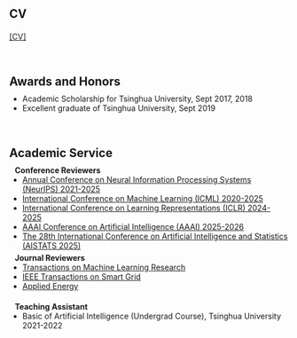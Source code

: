 <h1 id="services"></h1>

<h2 style="margin: 60px 0px 10px;">CV</h2>

<div style="margin: 20px 0px;">
  <a href="../assets/whxcv.pdf" class="btn btn-sm z-depth-0" role="button" target="_blank" style="font-size:14px;">[CV]</a>
</div>

<h2 style="margin: 60px 0px 10px;">Awards and Honors </h2>

<ul style="margin:0 0 20px;">
  <li>Academic Scholarship for Tsinghua University, Sept 2017, 2018</li>
  <li>Excellent graduate of Tsinghua University, Sept 2019</li>
</ul>

<h2 style="margin: 60px 0px 10px;">Academic Service</h2>

<h4 style="margin:0 10px 0;">Conference Reviewers</h4>

<ul style="margin:0 0 5px;">
  <li><a href="https://neurips.cc/Conferences/2025"><autocolor>Annual Conference on Neural Information Processing Systems (NeurIPS) 2021-2025</autocolor></a></li>
  <li><a href="https://icml.cc/Conferences/2025"><autocolor>International Conference on Machine Learning (ICML) 2020-2025</autocolor></a></li>
  <li><a href="https://iclr.cc/Conferences/2025"><autocolor>International Conference on Learning Representations (ICLR) 2024-2025</autocolor></a></li>
  <li><a href="https://aaai.org/Conferences/AAAI-25/"><autocolor>AAAI Conference on Artificial Intelligence (AAAI) 2025-2026</autocolor></a></li>
  <li><a href="https://virtual.aistats.org/Conferences/2025"><autocolor>The 28th International Conference on Artificial Intelligence and Statistics (AISTATS 2025)</autocolor></a></li>
</ul>

<h4 style="margin:0 10px 0;">Journal Reviewers</h4>

<ul style="margin:0 0 20px;">
  <li><a href="https://openreview.net/group?id=TMLR"><autocolor>
  Transactions on Machine Learning Research</autocolor></a></li>
  <li><a href="https://xplorestaging.ieee.org/xpl/RecentIssue.jsp?punumber=5165411"><autocolor>IEEE Transactions on Smart Grid</autocolor></a></li>
  <li><a href="https://www.sciencedirect.com/journal/applied-energy"><autocolor>Applied Energy</autocolor></a></li>
</ul>

<h4 style="margin:0 10px 0;">Teaching Assistant</h4>
<ul style="margin:0 0 20px;">
 <li>Basic of Artificial Intelligence (Undergrad Course), Tsinghua University 2021-2022</li>
</ul>